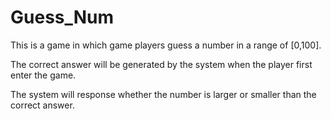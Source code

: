 # Guess_Num

This is a game in which game players guess a number in a range of [0,100].

The correct answer will be generated by the system when the player first enter the game.

The system will response whether the number is larger or smaller than the correct answer.

